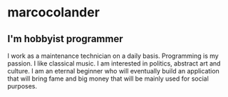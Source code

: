 # marcocolander
## I'm hobbyist programmer
I work as a maintenance technician on a daily basis. Programming is my passion. I like classical music. I am interested in politics, abstract art and culture. I am an eternal beginner who will eventually build an application that will bring fame and big money that will be mainly used for social purposes.
